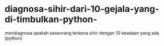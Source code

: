 # diagnosa-sihir-dari-10-gejala-yang-di-timbulkan-python-
mendiagnosa apakah seseorang terkena sihir dengan 10 keadaan yang ada (python)
